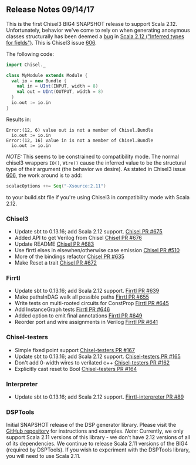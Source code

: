 ## Release Notes 09/14/17

This is the first Chisel3 BIG4 SNAPSHOT release to support Scala 2.12.
Unfortunately, behavior we've come to rely on when generating anonymous classes structurally has been deemed a [bug](https://github.com/scala/bug/issues/10047) in [Scala 2.12 ("Inferred types for fields")](http://scala-lang.org/news/2.12.0/).
This is Chisel3 issue [606](https://github.com/freechipsproject/chisel3/issues/606).

The following code:
```scala
import Chisel._

class MyModule extends Module {
  val io = new Bundle {
    val in = UInt(INPUT, width = 8)
    val out = UInt(OUTPUT, width = 8)
  }
  io.out := io.in
}
```

Results in:
```
Error:(12, 6) value out is not a member of Chisel.Bundle
  io.out := io.in
Error:(12, 16) value in is not a member of Chisel.Bundle
  io.out := io.in
```
*NOTE:* This seems to be constrained to compatibility mode.
The normal chisel3 wrappers `IO()`, `Wire()` cause the inferred value to be the structural type of their argument (the behavior we desire).
As stated in Chisel3 issue [606](https://github.com/freechipsproject/chisel3/issues/606), the work around is to add:
```scala
scalacOptions ++= Seq("-Xsource:2.11")
```
to your build.sbt file if you're using Chisel3 in compatibility mode with Scala 2.12.

### Chisel3

- Update sbt to 0.13.16; add Scala 2.12 support. [Chisel PR #675](https://github.com/freechipsproject/chisel3/pull/675)
- Added API to get Verilog from Chisel [Chisel PR #676](https://github.com/freechipsproject/chisel3/pull/676)
- Update README [Chisel PR #683](https://github.com/freechipsproject/chisel3/pull/683)
- Use firrtl elses in elsewhen/otherwise case emission [Chisel PR #510](https://github.com/freechipsproject/chisel3/pull/510)
- More of the bindings refactor [Chisel PR #635](https://github.com/freechipsproject/chisel3/pull/635)
- Make Reset a trait [Chisel PR #672](https://github.com/freechipsproject/chisel3/pull/672)

### Firrtl

- Update sbt to 0.13.16; add Scala 2.12 support. [Firrtl PR #639](https://github.com/freechipsproject/firrtl/pull/639)
- Make pathsInDAG walk all possible paths [Firrtl PR #655](https://github.com/freechipsproject/firrtl/pull/655)
- Write tests on multi-rooted circuits for ConstProp [Firrtl PR #645](https://github.com/freechipsproject/firrtl/pull/645)
- Add InstanceGraph tests [Firrtl PR #646](https://github.com/freechipsproject/firrtl/pull/646)
- Added option to emit final annotations [Firrtl PR #649](https://github.com/freechipsproject/firrtl/pull/649)
- Reorder port and wire assignments in Verilog [Firrtl PR #641](https://github.com/freechipsproject/firrtl/pull/641)

### Chisel-testers

- Simple fixed point support [Chisel-testers PR #167](https://github.com/freechipsproject/chisel-testers/pull/167)
- Update sbt to 0.13.16; add Scala 2.12 support. [Chisel-testers PR #165](https://github.com/freechipsproject/chisel-testers/pull/165)
- Don't add 0-width wires to verilated c++ [Chisel-testers PR #162](https://github.com/freechipsproject/chisel-testers/pull/162)
- Explicitly cast reset to Bool [Chisel-testers PR #164](https://github.com/freechipsproject/chisel-testers/pull/164)

### Interpreter

- Update sbt to 0.13.16; add Scala 2.12 support. [Firrtl-interpreter PR #89](https://github.com/freechipsproject/firrtl-interpreter/pull/89)

### DSPTools

Initial SNAPSHOT release of the DSP generator library.
Please visit the [GitHub repository](https://github.com/ucb-bar/dsptools) for instructions and examples.
*Note:* Currently, we only support Scala 2.11 versions of this library - we don't have 2.12 versions of all of its dependencies.
We continue to release Scala 2.11 versions of the BIG4 (required by DSPTools).
If you wish to experiment with the DSPTools library, you will need to use Scala 2.11.
